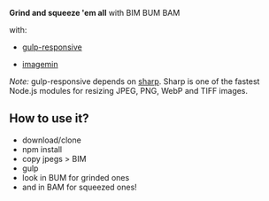 **Grind and squeeze 'em all** with BIM BUM BAM

with:

- [gulp-responsive](https://github.com/mahnunchik/gulp-responsive)

- [imagemin](https://github.com/sindresorhus/gulp-imagemin)


_Note:_ gulp-responsive depends on [sharp](https://github.com/lovell/sharp). Sharp is one of the fastest Node.js modules for resizing JPEG, PNG, WebP and TIFF images.

**How to use it?**
---
- download/clone
- npm install
- copy jpegs > BIM
- gulp
- look in BUM for grinded ones
- and in BAM for squeezed ones!
